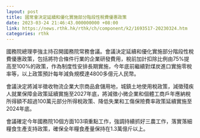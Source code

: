 ```yaml
---
layout: post
title: 國常會決定延續和優化實施部分階段性稅費優惠政策
date: 2023-03-24 21:46:43.000000000 +08:00
link: https://news.rthk.hk/rthk/ch/component/k2/1693517-20230324.htm
categories: rthk
---
```


國務院總理李強主持召開國務院常務會議。會議決定延續和優化實施部分階段性稅費優惠政策，包括將符合條件行業的企業研發費用，稅前加計扣除比例由75%提高至100%的政策，作為制度性安排長期實施，今年底前繼續對煤炭進口實施零稅率等，以上政策預計每年減負規模達4800多億元人民幣。

會議決定將減半徵收物流企業大宗商品倉儲用地，城鎮土地使用稅政策，減徵殘疾人就業保障金政策延續實施至2027年底，將減徵小微企業和個體工商戶年應納稅所得額不超過100萬元部分所得稅政策、降低失業和工傷保險費率政策延續實施至2024年底。

會議確定今年國務院10個方面103項重點工作，強調持續抓好三農工作，落實落細糧食生產支持政策，確保全年糧食產量保持在1.3萬億斤以上。
